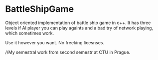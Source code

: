 # BattleShipGame

Object oriented implementation of battle ship game in c++.
It has three levels if AI player you can play againts and a bad try of network playing, which sometimes work.

Use it however you want. No freeking licesnses.

//My semestral work from second semestr at CTU in Prague.
